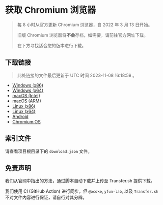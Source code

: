 # 获取 Chromium 浏览器

> 每 8 小时从官方更新 Chromium 浏览器，自 2022 年 3 月 13 日开始。
> 
> 旧版 Chromium 浏览器将**不会**存档，如需要，请前往官方网址下载。
>
> 在下方寻找适合您的版本进行下载。

## 下载链接

> 此处链接的文件最后更新于 UTC 时间 2023-11-08 16:18:59
。

- [Windows (x86)](https://transfer.sh/JiSt6gJaDp/Win.zip)
- [Windows (x64)](https://transfer.sh/Cu6YVq4rsE/Win_x64.zip)
- [macOS (Intel)](https://transfer.sh/KUVhDOTQac/Mac.zip)
- [macOS (ARM)](https://transfer.sh/42bdwJ25DD/Mac_Arm.zip)
- [Linux (x86)](https://transfer.sh/qonJ490F1t/Linux.zip)
- [Linux (x64)](https://transfer.sh/pzacoxWiCo/Linux_x64.zip)
- [Android](https://transfer.sh/RFC3BzIDx1/Android.zip)
- [Chromium OS](https://transfer.sh/7nDK5ke0Ye/Linux_ChromiumOS_Full.zip)

## 索引文件

请查看项目根目录下的 `download.json` 文件。

## 免责声明

我们从官网中指出的方法，通过脚本自动下载并上传至 Transfer.sh 提供下载。

我们使用 CI (GitHub Action) 进行同步，但 `@ocoke`, `yfun-lab`, 以及 `Transfer.sh` 不对文件内容进行保证，请自行对其分辨。

